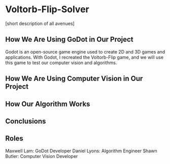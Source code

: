 # Voltorb-Flip-Solver

[short description of all avenues]

## How We Are Using GoDot in Our Project

Godot is an open-source game engine used to create 2D and 3D games and applications.
With Godot, I recreated the Voltorb-Flip game, and we will use this game to test our computer vision and algorithms. 

## How We Are Using Computer Vision in Our Project


## How Our Algorithm Works


## Conclusions


## Roles
Maxwell Lam: GoDot Developer
Daniel Lyons: Algorithm Engineer
Shawn Butler: Computer Vision Developer

